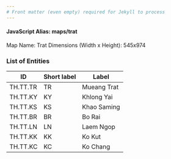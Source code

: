 ```yaml
---
# Front matter (even empty) required for Jekyll to process
---
```


#### JavaScript Alias: maps/trat

Map Name: Trat
Dimensions (Width x Height): 545x974

### List of Entities

| ID       | Short label | Label       |
| -------- | ----------- | ----------- |
| TH.TT.TR | TR          | Mueang Trat |
| TH.TT.KY | KY          | Khlong Yai  |
| TH.TT.KS | KS          | Khao Saming |
| TH.TT.BR | BR          | Bo Rai      |
| TH.TT.LN | LN          | Laem Ngop   |
| TH.TT.KK | KK          | Ko Kut      |
| TH.TT.KC | KC          | Ko Chang    |
